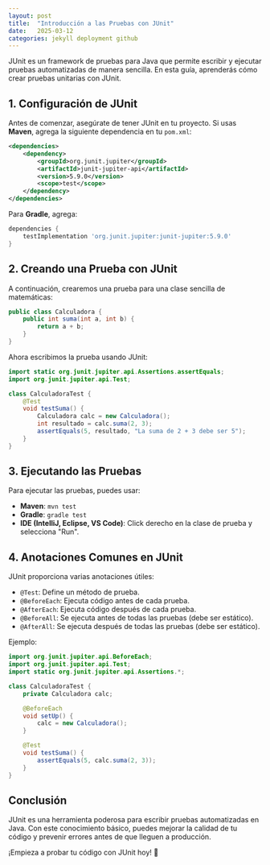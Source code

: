 ```yaml
---
layout: post
title:  "Introducción a las Pruebas con JUnit"
date:   2025-03-12 
categories: jekyll deployment github
---
```


JUnit es un framework de pruebas para Java que permite escribir y ejecutar pruebas automatizadas de manera sencilla. En esta guía, aprenderás cómo crear pruebas unitarias con JUnit.

## 1. Configuración de JUnit

Antes de comenzar, asegúrate de tener JUnit en tu proyecto. Si usas **Maven**, agrega la siguiente dependencia en tu `pom.xml`:

```xml
<dependencies>
    <dependency>
        <groupId>org.junit.jupiter</groupId>
        <artifactId>junit-jupiter-api</artifactId>
        <version>5.9.0</version>
        <scope>test</scope>
    </dependency>
</dependencies>
```

Para **Gradle**, agrega:

```gradle
dependencies {
    testImplementation 'org.junit.jupiter:junit-jupiter:5.9.0'
}
```

## 2. Creando una Prueba con JUnit

A continuación, crearemos una prueba para una clase sencilla de matemáticas:

```java
public class Calculadora {
    public int suma(int a, int b) {
        return a + b;
    }
}
```

Ahora escribimos la prueba usando JUnit:

```java
import static org.junit.jupiter.api.Assertions.assertEquals;
import org.junit.jupiter.api.Test;

class CalculadoraTest {
    @Test
    void testSuma() {
        Calculadora calc = new Calculadora();
        int resultado = calc.suma(2, 3);
        assertEquals(5, resultado, "La suma de 2 + 3 debe ser 5");
    }
}
```

## 3. Ejecutando las Pruebas

Para ejecutar las pruebas, puedes usar:

- **Maven**: `mvn test`
- **Gradle**: `gradle test`
- **IDE (IntelliJ, Eclipse, VS Code)**: Click derecho en la clase de prueba y selecciona "Run".

## 4. Anotaciones Comunes en JUnit

JUnit proporciona varias anotaciones útiles:

- `@Test`: Define un método de prueba.
- `@BeforeEach`: Ejecuta código antes de cada prueba.
- `@AfterEach`: Ejecuta código después de cada prueba.
- `@BeforeAll`: Se ejecuta antes de todas las pruebas (debe ser estático).
- `@AfterAll`: Se ejecuta después de todas las pruebas (debe ser estático).

Ejemplo:

```java
import org.junit.jupiter.api.BeforeEach;
import org.junit.jupiter.api.Test;
import static org.junit.jupiter.api.Assertions.*;

class CalculadoraTest {
    private Calculadora calc;

    @BeforeEach
    void setUp() {
        calc = new Calculadora();
    }

    @Test
    void testSuma() {
        assertEquals(5, calc.suma(2, 3));
    }
}
```

## Conclusión

JUnit es una herramienta poderosa para escribir pruebas automatizadas en Java. Con este conocimiento básico, puedes mejorar la calidad de tu código y prevenir errores antes de que lleguen a producción.

¡Empieza a probar tu código con JUnit hoy! 🚀

